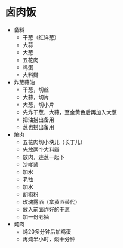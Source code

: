 # 卤肉饭

* 备料
    * 干葱（红洋葱）
    * 大蒜
    * 大葱
    * 五花肉
    * 鸡蛋
    * 大料瓣
* 炸葱蒜油
    * 干葱，切丝
    * 大蒜，切片
    * 大葱，切小片
    * 先炸干葱，大蒜，至金黄色后再加入大葱
    * 把油捞出备用
    * 葱也捞出备用
* 煸肉
    * 五花肉切小块儿（长丁儿）
    * 先放两个大料瓣
    * 放肉，连葱一起下
    * 沙嗲酱
    * 加水
    * 老抽
    * 加水
    * 胡椒粉
    * 玫瑰露酒（拿黄酒替代）
    * 放入前面炸好的干葱
    * 加一份老抽
* 炖肉
    * 炖20多分钟后加鸡蛋
    * 再炖半小时，焖十分钟


